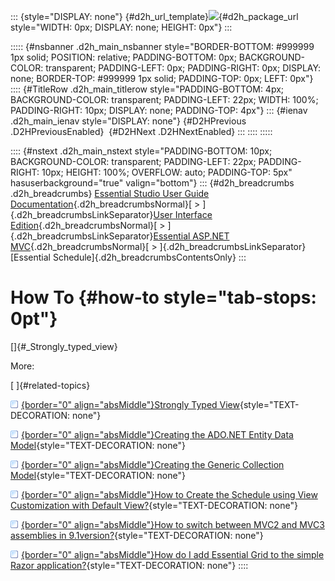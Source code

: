 ::: {style="DISPLAY: none"}
[](ms-xhelp:///?Id=d2h_url_template){#d2h_url_template}![](!package_url!){#d2h_package_url style="WIDTH: 0px; DISPLAY: none; HEIGHT: 0px"}
:::

::::: {#nsbanner .d2h_main_nsbanner style="BORDER-BOTTOM: #999999 1px solid; POSITION: relative; PADDING-BOTTOM: 0px; BACKGROUND-COLOR: transparent; PADDING-LEFT: 0px; PADDING-RIGHT: 0px; DISPLAY: none; BORDER-TOP: #999999 1px solid; PADDING-TOP: 0px; LEFT: 0px"}
:::: {#TitleRow .d2h_main_titlerow style="PADDING-BOTTOM: 4px; BACKGROUND-COLOR: transparent; PADDING-LEFT: 22px; WIDTH: 100%; PADDING-RIGHT: 10px; DISPLAY: none; PADDING-TOP: 4px"}
::: {#ienav .d2h_main_ienav style="DISPLAY: none"}
[](ms-xhelp:///?Id=7b38e359-b20a-4fe8-917b-c3ef77c461cc){#D2HPrevious .D2HPreviousEnabled}  [](ms-xhelp:///?Id=41e0aac3-3b96-4c7d-a2ee-fa1f7903642d){#D2HNext .D2HNextEnabled}
:::
::::
:::::

:::: {#nstext .d2h_main_nstext style="PADDING-BOTTOM: 10px; BACKGROUND-COLOR: transparent; PADDING-LEFT: 22px; PADDING-RIGHT: 10px; HEIGHT: 100%; OVERFLOW: auto; PADDING-TOP: 5px" hasuserbackground="true" valign="bottom"}
::: {#d2h_breadcrumbs .d2h_breadcrumbs}
[Essential Studio User Guide Documentation](ms-xhelp:///?Id=12457748-09e3-4d74-a240-8e049cedf030){.d2h_breadcrumbsNormal}[ \> ]{.d2h_breadcrumbsLinkSeparator}[User Interface Edition](ms-xhelp:///?Id=c29296b7-531c-413b-a0ec-488ca1f7f669){.d2h_breadcrumbsNormal}[ \> ]{.d2h_breadcrumbsLinkSeparator}[Essential ASP.NET MVC](ms-xhelp:///?Id=4b14e7d1-65c4-4f67-b1aa-2c37709905a5){.d2h_breadcrumbsNormal}[ \> ]{.d2h_breadcrumbsLinkSeparator}[Essential Schedule]{.d2h_breadcrumbsContentsOnly}
:::

# How To {#how-to style="tab-stops: 0pt"}

[]{#_Strongly_typed_view} 

More:

[ ]{#related-topics}

[![](button.gif){border="0" align="absMiddle"}Strongly Typed View](ms-xhelp:///?Id=41e0aac3-3b96-4c7d-a2ee-fa1f7903642d){style="TEXT-DECORATION: none"}

[![](button.gif){border="0" align="absMiddle"}Creating the ADO.NET Entity Data Model](ms-xhelp:///?Id=3b4f7d3a-6a33-4966-9c84-eb4390d1f078){style="TEXT-DECORATION: none"}

[![](button.gif){border="0" align="absMiddle"}Creating the Generic Collection Model](ms-xhelp:///?Id=a1b826f0-fcc2-41f5-baa8-c7a5273fdacd){style="TEXT-DECORATION: none"}

[![](button.gif){border="0" align="absMiddle"}How to Create the Schedule using View Customization with Default View?](ms-xhelp:///?Id=0e472e33-1321-4d40-b4f8-4e9920d7185d){style="TEXT-DECORATION: none"}

[![](button.gif){border="0" align="absMiddle"}How to switch between MVC2 and MVC3 assemblies in 9.1version?](ms-xhelp:///?Id=bc69387b-d63d-4e13-b209-824d28ee26e5){style="TEXT-DECORATION: none"}

[![](button.gif){border="0" align="absMiddle"}How do I add Essential Grid to the simple Razor application?](ms-xhelp:///?Id=12e3f109-b216-45f2-871a-9c4eea768e0b){style="TEXT-DECORATION: none"}
::::
